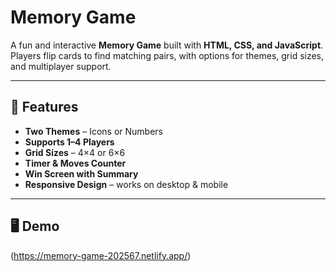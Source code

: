 #  Memory Game

A fun and interactive **Memory Game** built with **HTML, CSS, and JavaScript**.  
Players flip cards to find matching pairs, with options for themes, grid sizes, and multiplayer support.  

---

## 🚀 Features
-  **Two Themes** – Icons or Numbers  
-  **Supports 1–4 Players**  
-  **Grid Sizes** – 4×4 or 6×6  
-  **Timer & Moves Counter**  
-  **Win Screen with Summary**  
-  **Responsive Design** – works on desktop & mobile  

---

## 🖥️ Demo
(https://memory-game-202567.netlify.app/)
